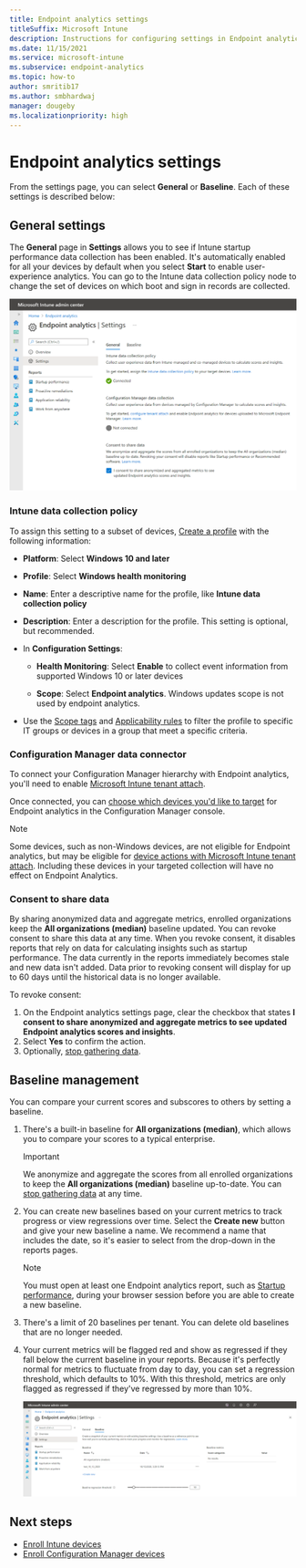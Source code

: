 ```yaml
---
title: Endpoint analytics settings
titleSuffix: Microsoft Intune
description: Instructions for configuring settings in Endpoint analytics.
ms.date: 11/15/2021
ms.service: microsoft-intune
ms.subservice: endpoint-analytics
ms.topic: how-to
author: smritib17
ms.author: smbhardwaj
manager: dougeby
ms.localizationpriority: high
---
```


# <a name="bkmk_set"></a> Endpoint analytics settings

From the settings page, you can select **General** or **Baseline**. Each of these settings is described below:

## <a name="bkmk_gen"></a> General settings

The **General** page in **Settings** allows you to see if Intune startup performance data collection has been enabled. It's automatically enabled for all your devices by default when you select **Start** to enable user-experience analytics. You can go to the Intune data collection policy node to change the set of devices on which boot and sign in records are collected.

  [![Endpoint analytics general settings page](media/settings-general.png)](media/settings-general.png#lightbox)

### <a name="bkmk_profile"></a> Intune data collection policy

To assign this setting to a subset of devices, [Create a profile](../intune/configuration/device-profile-create.md#create-the-profile) with  the following information:

- **Platform**: Select **Windows 10 and later**
  
- **Profile**: Select **Windows health monitoring**
  
- **Name**: Enter a descriptive name for the profile, like **Intune data collection policy**

- **Description**: Enter a description for the profile. This setting is optional, but recommended.

- In **Configuration Settings**:

  - **Health Monitoring**: Select **Enable** to collect event information from supported Windows 10 or later devices

  - **Scope**: Select **Endpoint analytics**. Windows updates scope is not used by endpoint analytics.

- Use the [Scope tags](../intune/configuration/device-profile-create.md#scope-tags) and [Applicability rules](../intune/configuration/device-profile-create.md#applicability-rules) to filter the profile to specific IT groups or devices in a group that meet a specific criteria.

### Configuration Manager data connector

To connect your Configuration Manager hierarchy with Endpoint analytics, you'll need to enable [Microsoft Intune tenant attach](../configmgr/tenant-attach/device-sync-actions.md). 

Once connected, you can [choose which devices you'd like to target](enroll-configmgr.md#bkmk_cm_enroll) for Endpoint analytics in the Configuration Manager console.

> [!NOTE] 
> Some devices, such as non-Windows devices, are not eligible for Endpoint analytics, but may be eligible for [device actions with Microsoft Intune tenant attach](../configmgr/tenant-attach/device-sync-actions.md). Including these devices in your targeted collection will have no effect on Endpoint Analytics.

### <a name="bkmk_consent"></a> Consent to share data

By sharing anonymized data and aggregate metrics, enrolled organizations keep the **All organizations (median)** baseline updated. You can revoke consent to share this data at any time. When you revoke consent, it disables reports that rely on data for calculating insights such as startup performance. The data currently in the reports immediately becomes stale and new data isn't added. Data prior to revoking consent will display for up to 60 days until the historical data is no longer available.

To revoke consent:

1. On the Endpoint analytics settings page, clear the checkbox that states **I consent to share anonymized and aggregate metrics to see updated Endpoint analytics scores and insights**.
1. Select **Yes** to confirm the action.
1. Optionally, [stop gathering data](data-collection.md#bkmk_stop).

## <a name="bkmk_baselines"></a> Baseline management

You can compare your current scores and subscores to others by setting a baseline.

1. There's a built-in baseline for **All organizations (median)**, which allows you to compare your scores to a typical enterprise.

   > [!Important]  
   > We anonymize and aggregate the scores from all enrolled organizations to keep the **All organizations (median)** baseline up-to-date. You can [stop gathering data](data-collection.md#bkmk_stop) at any time.

1. You can create new baselines based on your current metrics to track progress or view regressions over time. Select the **Create new** button and give your new baseline a name. We recommend a name that includes the date, so it's easier to select from the drop-down in the reports pages.

   > [!Note]
   > You must open at least one Endpoint analytics report, such as [Startup performance](startup-performance.md), during your browser session before you are able to create a new baseline.
   
1. There's a limit of 20 baselines per tenant. You can delete old baselines that are no longer needed.
1. Your current metrics will be flagged red and show as regressed if they fall below the current baseline in your reports. Because it's perfectly normal for metrics to fluctuate from day to day, you can set a regression threshold, which defaults to 10%. With this threshold, metrics are only flagged as regressed if they've regressed by more than 10%.

   [![Endpoint analytics baseline settings page](media/settings-baseline.png)](media/settings-baseline.png#lightbox)

## Next steps

- [Enroll Intune devices](enroll-intune.md)
- [Enroll Configuration Manager devices](enroll-configmgr.md)

